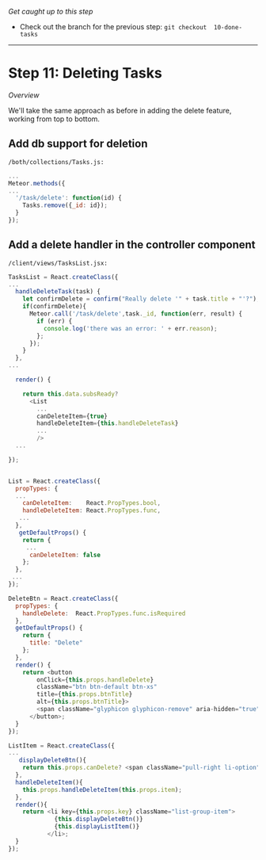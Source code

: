 *Get caught up to this step*
- Check out the branch for the previous step: ```git checkout  10-done-tasks``` 

<hr>

# Step 11: Deleting Tasks

_Overview_

We'll take the same approach as before in adding the delete feature, working from top to bottom. 


## Add db support for deletion

``` /both/collections/Tasks.js: ```

```js
...
Meteor.methods({
...
  '/task/delete': function(id) {
    Tasks.remove({_id: id});
  }
});
```


## Add a delete handler in the controller component

``` /client/views/TasksList.jsx: ```

```js
TasksList = React.createClass({
...
  handleDeleteTask(task) {
    let confirmDelete = confirm("Really delete '" + task.title + "'?");
    if(confirmDelete){
      Meteor.call('/task/delete',task._id, function(err, result) {
        if (err) {
          console.log('there was an error: ' + err.reason);
        };
      });
    }
  },
...

  render() {

    return this.data.subsReady?
      <List
        ...
        canDeleteItem={true}
        handleDeleteItem={this.handleDeleteTask}
        ...
        />
  ...

});
```

```js

List = React.createClass({
  propTypes: {
  ...
    canDeleteItem:    React.PropTypes.bool,
    handleDeleteItem: React.PropTypes.func,
   ...
  },
   getDefaultProps() {
    return {
     ...
      canDeleteItem: false
    };
  },
 ...
});

```


```js
DeleteBtn = React.createClass({
  propTypes: {
    handleDelete:  React.PropTypes.func.isRequired
  },
  getDefaultProps() {
    return {
      title: "Delete"
    };
  },
  render() {
    return <button 
        onClick={this.props.handleDelete}
        className="btn btn-default btn-xs"
        title={this.props.btnTitle}
        alt={this.props.btnTitle}>
        <span className="glyphicon glyphicon-remove" aria-hidden="true"></span>
      </button>;   
  }
});
```

```js
ListItem = React.createClass({
...
   displayDeleteBtn(){
    return this.props.canDelete? <span className="pull-right li-option"><DeleteItem handleDelete={this.handleDeleteItem} /></span>: null;
  },
  handleDeleteItem(){
    this.props.handleDeleteItem(this.props.item);
  },
  render(){
    return <li key={this.props.key} className="list-group-item">
             {this.displayDeleteBtn()}
             {this.displayListItem()} 
           </li>;
  }
});
```